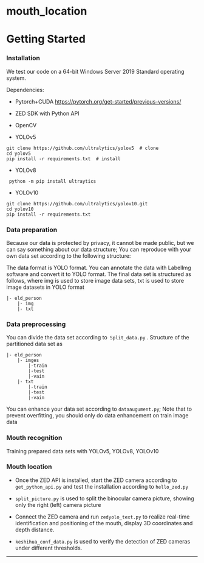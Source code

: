 # mouth_location
# Getting Started

### Installation

We test our code on a 64-bit Windows Server 2019 Standard operating system.

  Dependencies:
- Pytorch+CUDA
https://pytorch.org/get-started/previous-versions/
- ZED SDK with Python API
- OpenCV

- YOLOv5
```
git clone https://github.com/ultralytics/yolov5  # clone
cd yolov5
pip install -r requirements.txt  # install
```
- YOLOv8
```
 python -m pip install ultraytics
```
- YOLOv10
```
git clone https://github.com/ultralytics/yolov10.git
cd yolov10
pip install -r requirements.txt
```
### Data preparation
Because our data is protected by privacy, it cannot be made public, but we can say something about our data structure; You can reproduce with your own data set according to the following structure:

The data format is YOLO format. You can annotate the data with LabelImg software and convert it to YOLO format. The final data set is structured as follows, where img is used to store image data sets, txt is used to store image datasets in YOLO format
```
|- eld_person
    |- img
    |- txt
```
### Data preprocessing

You can divide the data set according to` Split_data.py` . Structure of the partitioned data set as
```
|- eld_person
    |- imges
        |-train
        |-test
        |-vain
    |- txt
        |-train
        |-test
        |-vain
```
You can enhance your data set according to `dataaugument.py`; Note that to prevent overfitting, you should only do data enhancement on train image data



### Mouth recognition

Training prepared data sets with YOLOv5, YOLOv8, YOLOv10



### Mouth location

* Once the ZED API is installed, start the ZED camera according to `get_python_api.py` and test the installation according to `hello_zed.py`

* `split_picture.py` is used to split the binocular camera picture, showing only the right (left) camera picture

* Connect the ZED camera and run `zedyolo_text.py` to realize real-time identification and positioning of the mouth, display 3D coordinates and depth distance.

* `keshihua_conf_data.py` is used to verify the detection of ZED cameras under different thresholds.
---
> 
